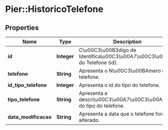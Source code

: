 # Pier::HistoricoTelefone

## Properties
Name | Type | Description | Notes
------------ | ------------- | ------------- | -------------
**id** | **Integer** | C\u00C3\u00B3digo de Identifica\u00C3\u00A7\u00C3\u00A3o do Telefone (id). | [optional] 
**telefone** | **String** | Apresenta o N\u00C3\u00BAmero do telefone. | [optional] 
**id_tipo_telefone** | **Integer** | Apresenta o id do tipo do telefone. | [optional] 
**tipo_telefone** | **String** | Apresenta a descri\u00C3\u00A7\u00C3\u00A3o do tipo do telefone. | [optional] 
**data_modificacao** | **String** | Apresenta a data que o telefone fora alterado. | [optional] 



